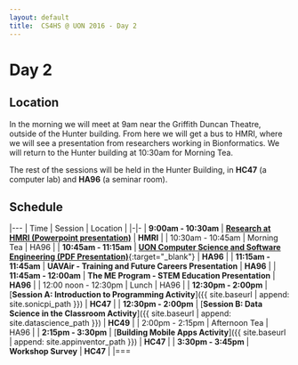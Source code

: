 ```yaml
---
layout: default
title:  CS4HS @ UON 2016 - Day 2
---
```


# Day 2

## Location

In the morning we will meet at 9am near the Griffith Duncan Theatre, outside of the Hunter building.
From here we will get a bus to HMRI, where we will see a presentation from researchers working in Bionformatics.
We will return to the Hunter building at 10:30am for Morning Tea.

The rest of the sessions will be held in the Hunter Building, in **HC47** (a computer lab) and **HA96** (a seminar room).

## Schedule

|---
| Time | Session | Location |
|-|-
| **9:00am - 10:30am** | [**Research at HMRI (Powerpoint presentation)**](hmri_presentation.pptx) | **HMRI** |
| 10:30am - 10:45am | Morning Tea | HA96 |
| **10:45am - 11:15am** | [**UON Computer Science and Software Engineering (PDF Presentation)**](uoncsse_presentation.pdf){:target="_blank"} | **HA96** | 
| **11:15am - 11:45am** | **UAVAir - Training and Future Careers Presentation** | **HA96** | 
| **11:45am - 12:00am** | **The ME Program - STEM Education Presentation** | **HA96** | 
| 12:00 noon - 12:30pm | Lunch | HA96 |
| **12:30pm - 2:00pm** | [**Session A: Introduction to Programming Activity**]({{ site.baseurl | append: site.sonicpi_path }}) | **HC47**  | 
| **12:30pm - 2:00pm** | [**Session B: Data Science in the Classroom Activity**]({{ site.baseurl | append: site.datascience_path }})  | **HC49**  | 
| 2:00pm - 2:15pm | Afternoon Tea | HA96 |
| **2:15pm - 3:30pm** | [**Building Mobile Apps Activity**]({{ site.baseurl | append: site.appinventor_path }}) | **HC47** |
| **3:30pm - 3:45pm** | **Workshop Survey** | **HC47** |
|===

